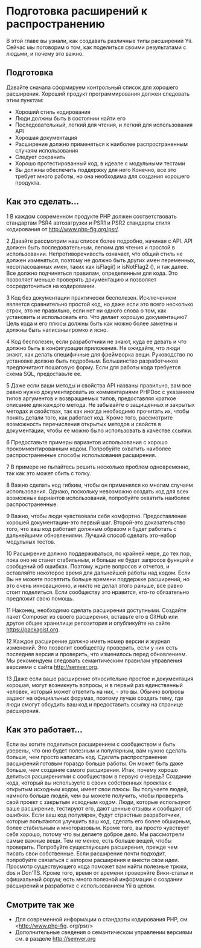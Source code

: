 Подготовка расширений к распространению
===
В этой главе вы узнали, как создавать различные типы расширений Yii. Сейчас мы поговорим о том, как поделиться своими результатами с людьми, и почему это важно.

Подготовка
---
Давайте сначала сформируем контрольный список для хорошего расширения. Хороший продукт программирования должен следовать этим пунктам:
* Хороший стиль кодирования
* Люди должны быть в состоянии найти его
* Последовательный, легкий для чтения, и легкий для использования API
* Хорошая документация
* Расширение должно применяться к наиболее распространенным случаям использования
* Следует сохранить
* Хорошо протестированный код, в идеале с модульными тестами
* Вы должны обеспечить поддержку для него
Конечно, все это требует много работы, но она необходима для создания хорошего продукта.

Как это сделать...
---
1 В каждом современном продукте  PHP должен соответствовать стандартам PSR4 автозагрузки и PSR1 и PSR2 стандарты стиля кодирования от http://www.php-fig.org/psr/.

2 Давайте рассмотрим наш список более подробно, начиная с API. API должен быть последовательным, легким для чтения и простой в использовании. Непротиворечивость означает, что общий стиль не должен изменяться, поэтому не должно быть других имен переменных, несогласованных имен, таких как isFlagi() и isNotFlag2 (), и так далее. Все должно подчиняться правилам, определенным для кода. Это позволяет меньше проверять документацию и позволяет сосредоточиться на кодировании.

3 Код без документации практически бесполезен. Исключением является сравнительно простой код, но даже если это всего несколько строк, это не правильно, если нет ни одного слова о том, как установить и использовать его. Что делает хорошую документацию? Цель кода и его плюсы должны быть как можно более заметны и должны быть написаны громко и ясно.

4 Код бесполезен, если разработчики не знают, куда ее девать и что должно быть в конфигурации приложения. Не ожидайте, что люди знают, как делать специфичные для фреймворка вещи. Руководство по установке должно быть подробным. Большинство разработчиков предпочитают пошаговую форму. Если для работы кода требуется схема SQL, предоставьте ее.

5 Даже если ваши методы и свойства API названы правильно, вам все равно нужно документировать их комментариями PHPDoc с указанием типов аргументов и возвращаемых типов, предоставляя краткое описание для каждого метода. Не забывайте о защищенных и закрытых методах и свойствах, так как иногда необходимо прочитать их, чтобы понять детали того, как работает код. Кроме того, рассмотрите возможность перечисления открытых методов и свойств в документации, чтобы ее можно было использовать в качестве ссылки.

6 Предоставьте примеры вариантов использования с хорошо прокомментированным кодом. Попробуйте охватить наиболее распространенные способы использования расширения.

7 В примере не пытайтесь решить несколько проблем одновременно, так как это может сбить с толку.

8 Важно сделать код гибким, чтобы он применялся ко многим случаям использования. Однако, поскольку невозможно создать код для всех возможных вариантов использования, попробуйте охватить наиболее распространенные.

9 Важно, чтобы люди чувствовали себя комфортно. Предоставление хорошей документации-это первый шаг. Второй-это доказательство того, что ваш код работает должным образом и будет работать с дальнейшими обновлениями. Лучший способ сделать это-набор модульных тестов.

10 Расширение должно поддерживаться, по крайней мере, до тех пор, пока оно не станет стабильным, и больше не будет запросов функций и сообщений об ошибках. Поэтому ждите вопросов и отчетов, и оставляйте некоторое время для дальнейшей работы над кодом. Если Вы не можете посвятить больше времени поддержке расширений, но это очень инновационно, и никто не делал этого раньше, все равно стоит поделиться. Если сообществу это нравится, кто-то обязательно предложит свою помощь.

11 Наконец, необходимо сделать расширения доступными. Создайте пакет Composer из своего расширения, вставьте его в GitHub или другое общее хранилище репозитория и опубликуйте на сайте https://packagist.org.

12 Каждое расширение должно иметь номер версии и журнал изменений. Это позволит сообществу проверить, если у них есть последняя версия и проверить, что изменилось перед обновлением. Мы рекомендуем следовать семантическим правилам управления версиями с сайта http://semver.org.

13 Даже если ваше расширение относительно простое и документация хорошая, могут возникнуть вопросы, и в первый раз единственный человек, который может ответить на них, - это вы. Обычно вопросы задают на официальных форумах, поэтому лучше создать тему, где люди смогут обсудить ваш код и предоставить ссылку на странице расширения.

Как это работает...
---
Если вы хотите поделиться расширением с сообществом и быть уверены, что оно будет полезным и популярным, вам нужно сделать больше, чем просто написать код. Сделать распространение расширений готовым гораздо больше работы. Он может быть даже больше, чем создание самого расширения. Итак, почему хорошо делиться расширениями с сообществом в первую очередь?
Создание кода, который вы используете в своих собственных проектах с открытым исходным кодом, имеет свои плюсы. Вы получаете людей, намного больше людей, чем вы можете получить, чтобы проверить свой проект с закрытым исходным кодом. Люди, которые используют ваше расширение, тестируют его, дают ценные отзывы и сообщают об ошибках. Если ваш код популярен, будут страстные разработчики, которые попытаются улучшить ваш код, сделать его более обширным, более стабильным и многоразовым. Кроме того, вы просто чувствует себя хорошо, потому что вы делаете доброе дело.
Мы рассмотрели самые важные вещи. Тем не менее, есть больше вещей, чтобы проверить. Попробуйте существующие расширения, прежде чем писать свои собственные. Если расширение почти подходит, попробуйте связаться с автором расширения и внести свои идеи. Просмотр существующего кода поможет вам найти полезные трюки, dos и Don'TS. Кроме того, время от времени проверяйте Вики-статьи и официальный форум; есть много полезной информации о создании расширений и разработке с использованием Yii в целом.

Смотрите так же
---
* Для современной информации о стандарты кодирования PHP, см. <http://www.php-fig. org/psr/>
* Дополнительные сведения о семантическом управлении версиями см. в разделе <http://semver.org>
